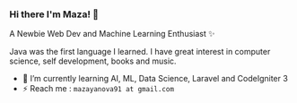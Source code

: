 ### Hi there I'm Maza! :wave:

A Newbie Web Dev and Machine Learning Enthusiast :sparkles:

<p> Java was the first language I learned. I have great interest in computer science, self development, books and music. </p>

- 🌱 I’m currently learning AI, ML, Data Science, Laravel and CodeIgniter 3
- ⚡️ Reach me : `mazayanova91 at gmail.com`

